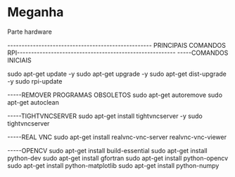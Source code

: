 # Meganha
Parte hardware

--------------------------------------------------- PRINCIPAIS COMANDOS RPI--------------------------------------------------------
-----COMANDOS INICIAIS

sudo apt-get update -y
sudo apt-get upgrade -y
sudo apt-get dist-upgrade -y
sudo rpi-update

-----REMOVER PROGRAMAS OBSOLETOS
sudo apt-get autoremove
sudo apt-get autoclean

-----TIGHTVNCSERVER
sudo apt-get install tightvncserver -y
sudo tightvncserver

-----REAL VNC
sudo apt-get install realvnc-vnc-server realvnc-vnc-viewer

-----OPENCV
sudo apt-get install build-essential
sudo apt-get install python-dev
sudo apt-get install gfortran
sudo apt-get install python-opencv
sudo apt-get install python-matplotlib
sudo apt-get install python-numpy
